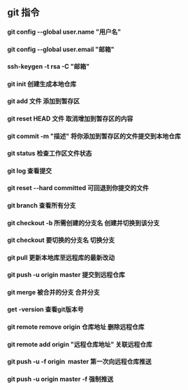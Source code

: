 ## git 指令
#### git config --global user.name "用户名" 
#### git config --global user.email "邮箱" 
#### ssh-keygen -t rsa -C "邮箱" 
#### git init 创建生成本地仓库
#### git add 文件  添加到暂存区
#### git reset HEAD 文件  取消增加到暂存区的内容
#### git commit -m "描述" 将你添加到暂存区的文件提交到本地仓库
#### git status 检查工作区文件状态
#### git log 查看提交
#### git reset --hard committed 可回退到你提交的文件
#### git branch 查看所有分支
#### git checkout -b 所需创建的分支名   创建并切换到该分支
#### git checkout 要切换的分支名     切换分支
#### git pull   更新本地库至远程库的最新改动
#### git push -u origin master 提交到远程仓库
#### git merge 被合并的分支       合并分支
#### get -version 查看git版本号
#### git remote remove origin 仓库地址 删除远程仓库
#### git remote add origin "远程仓库地址"      关联远程仓库
#### git push -u -f origin  master   第一次向远程仓库推送
#### git push -u origin master -f    强制推送
